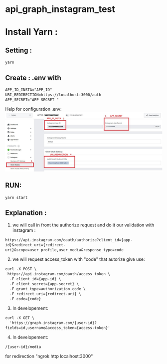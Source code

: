 # api_graph_instagram_test


# Install Yarn :

## Setting :
```
yarn

```

## Create : .env with 
```
APP_ID_INSTA="APP_ID"
URI_REDIRECTION=https://localhost:3000/auth
APP_SECRET="APP SECRET "

```
Help for configuration .env:
![](image/basic-display-resource.jpg)

## RUN:
```
yarn start
```

## Explanation :

1) we will call in front the authorize request and do it our validation with instagram :

```
https://api.instagram.com/oauth/authorize?client_id={app-id}&redirect_uri={redirect-uri}&scope=user_profile,user_media&response_type=code
```

2) we will request access_token with "code" that autorize give use:

```
curl -X POST \
 https://api.instagram.com/oauth/access_token \
  -F client_id={app-id} \
  -F client_secret={app-secret} \
  -F grant_type=authorization_code \
  -F redirect_uri={redirect-uri} \
  -F code={code}
```

3) In developement:
```
curl -X GET \
  'https://graph.instagram.com/{user-id}?fields=id,username&access_token={access-token}'
```


4) In developement:
```
/{user-id}/media
```
for redirection
"ngrok http localhost:3000"
